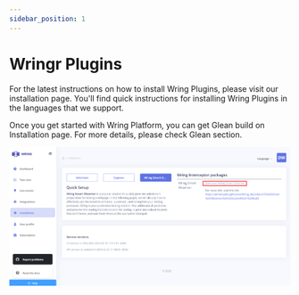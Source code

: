 ```yaml
---
sidebar_position: 1
---
```


# Wringr Plugins

For the latest instructions on how to install Wring Plugins, please visit our installation page. You'll find quick instructions for installing Wring Plugins in the languages that we support.


Once you get started with Wring Platform, you can get Glean build on Installation page. For more details, please check Glean section.

![Installation Page](/img/wso.png)
